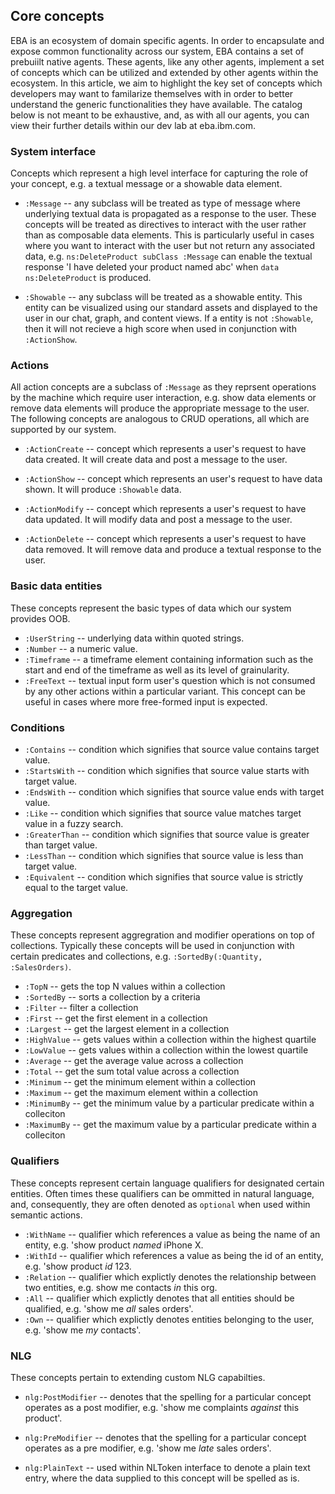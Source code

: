 ## Core concepts

EBA is an ecosystem of domain specific agents. In order to encapsulate and expose common functionality across our system, EBA contains a set of prebuiilt native agents. These agents, like any other agents, implement a set of concepts which can be utilized and extended by other agents within the ecosystem. In this article, we aim to highlight the key set of concepts which developers may want to familarize themselves with in order to better understand the generic functionalities they have available. The catalog below is not meant to be exhaustive, and, as with all our agents, you can view their further details within our dev lab at eba.ibm.com.

### System interface 

Concepts which represent a high level interface for capturing the role of your concept, e.g. a textual message or a showable data element.

- `:Message` -- any subclass will be treated as type of message where underlying textual data is propagated as a response to the user. These concepts will be treated as directives to interact with the user rather than as composable data elements. This is particularly useful in cases where you want to interact with the user but not return any associated data, e.g. `ns:DeleteProduct subClass :Message` can enable the textual response 'I have deleted your product named abc' when `data ns:DeleteProduct` is produced.

- `:Showable` -- any subclass will be treated as a showable entity. This entity can be visualized using our standard assets and displayed to the user in our chat, graph, and content views. If a entity is not `:Showable`, then it will not recieve a high score when used in conjunction with `:ActionShow`. 

### Actions

All action concepts are a subclass of `:Message` as they reprsent operations by the machine which require user interaction, e.g. show data elements or remove data elements will produce the appropriate message to the user. The following concepts are analogous to CRUD operations, all which are supported by our system.

- `:ActionCreate` -- concept which represents a user's request to have data created. It will create data and post a message to the user.

- `:ActionShow` -- concept which represents an user's request to have data shown. It will produce `:Showable` data. 

- `:ActionModify` -- concept which represents a user's request to have data updated. It will modify data and post a message to the user. 

- `:ActionDelete` -- concept which represents a user's request to have data removed. It will remove data and produce a textual response to the user.

### Basic data entities

These concepts represent the basic types of data which our system provides OOB.

- `:UserString` -- underlying data within quoted strings.
- `:Number`     -- a numeric value.
- `:Timeframe`  -- a timeframe element containing information such as the start and end of the timeframe as well as its level of grainularity.
- `:FreeText`   -- textual input form user's question which is not consumed by any other actions within a particular variant. This concept can be useful in cases where more free-formed input is expected.

### Conditions

- `:Contains`    -- condition which signifies that source value contains target value.
- `:StartsWith`  -- condition which signifies that source value starts with target value.
- `:EndsWith`    -- condition which signifies that source value ends with target value.
- `:Like`        -- condition which signifies that source value matches target value in a fuzzy search.
- `:GreaterThan` -- condition which signifies that source value is greater than target value.
- `:LessThan`    -- condition which signifies that source value is less than target value.
- `:Equivalent`  -- condition which signifies that source value is strictly equal to the target value.

### Aggregation

These concepts represent aggregration and modifier operations on top of collections. Typically these concepts will be used in conjunction with certain predicates and collections, e.g. `:SortedBy(:Quantity, :SalesOrders)`.

- `:TopN`      -- gets the top N values within a collection
- `:SortedBy`  -- sorts a collection by a criteria
- `:Filter`    -- filter a collection
- `:First`     -- get the first element in a collection
- `:Largest`   -- get the largest element in a collection
- `:HighValue` -- gets values within a collection within the highest quartile
- `:LowValue`  -- gets values within a collection within the lowest quartile
- `:Average`   -- get the average value across a collection
- `:Total`     -- get the sum total value across a collection
- `:Minimum`   -- get the minimum element within a collection
- `:Maximum`   -- get the maximum element within a collection
- `:MinimumBy` -- get the minimum value by a particular predicate within a colleciton
- `:MaximumBy` -- get the maximum value by a particular predicate within a colleciton

### Qualifiers

These concepts represent certain language qualifiers for designated certain entities. Often times these qualifiers can be ommitted in natural language, and, consequently, they are often denoted as `optional` when used within semantic actions.

- `:WithName` -- qualifier which references a value as being the name of an entity, e.g. 'show product _named_ iPhone X. 
- `:WithId`   -- qualifier which references a value as being the id of an entity, e.g. 'show product _id_ 123.
- `:Relation` -- qualifier which explictly denotes the relationship between two entities, e.g. show me contacts _in_ this org.
- `:All`      -- qualifier which explictly denotes that all entities should be qualified, e.g. 'show me _all_ sales orders'. 
- `:Own`      -- qualifier which explictly denotes entities belonging to the user, e.g. 'show me _my_ contacts'.

### NLG

These concepts pertain to extending custom NLG capabilties. 

- `nlg:PostModifier` -- denotes that the spelling for a particular concept operates as a post modifier, e.g. 'show me complaints _against_ this product'.

- `nlg:PreModifier` -- denotes that the spelling for a particular concept operates as a pre modifier, e.g. 'show me _late_ sales orders'.

- `nlg:PlainText`   -- used within NLToken interface to denote a plain text entry, where the data supplied to this concept will be spelled as is.
